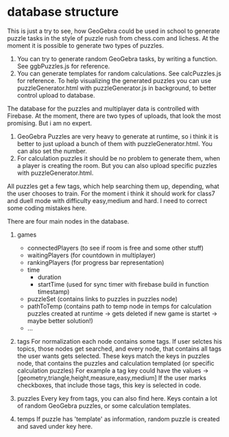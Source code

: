 # database structure

This is just a try to see, how GeoGebra could be used in school to generate puzzle tasks in the style of puzzle rush from chess.com and lichess.
At the moment it is possible to generate two types of puzzles. 
1. You can try to generate random GeoGebra tasks, by writing a function. See ggbPuzzles.js for reference.
2. You can generate templates for random calculations. See calcPuzzles.js for reference.
To help visualizing the generated puzzles you can use puzzleGenerator.html with puzzleGenerator.js in background, to better control upload to database.

The database for the puzzles and multiplayer data is controlled with Firebase. At the moment, there are two types of uploads, that look the most promising.
But i am no expert. 
1. GeoGebra Puzzles are very heavy to generate at runtime, so i think it is better to just upload a bunch of them with puzzleGenerator.html. You can also set the number.
2. For calculation puzzles it should be no problem to generate them, when a player is creating the room. But you can also upload specific puzzles with puzzleGenerator.html.

All puzzles get a few tags, which help searching them up, depending, what the user chooses to train. For the moment i think it should work for class7 and duell mode with difficulty
easy,medium and hard. I need to correct some coding mistakes here.

There are four main nodes in the database.
1. games
    - connectedPlayers (to see if room is free and some other stuff)
    - waitingPlayers (for countdown in multiplayer)
    - rankingPlayers (for progress bar representation)
    - time
        - duration
        - startTime (used for sync timer with firebase build in function timestamp)
    - puzzleSet (contains links to puzzles in puzzles node)
    - pathToTemp (contains path to temp node in temps for calculation puzzles created at runtime -> gets deleted if new game is startet -> maybe better solution!)
    - ...

2. tags
    For normalization each node contains some tags. If user selctes his topics, those nodes get searched, and every node, that contains all tags the user wants gets selected.
    These keys match the keys in puzzles node, that contains the puzzles and calculation templated (or specific calculation puzzles)
    For example a tag key could have the values -> [geometry,triangle,height,measure,easy,medium]
    If the user marks checkboxes, that include those tags, this key is selected in code.

3. puzzles
    Every key from tags, you can also find here. Keys contain a lot of random GeoGebra puzzles, or some calculation templates.
    
4. temps
    If puzzle has 'template' as information, random puzzle is created and saved under key here.


